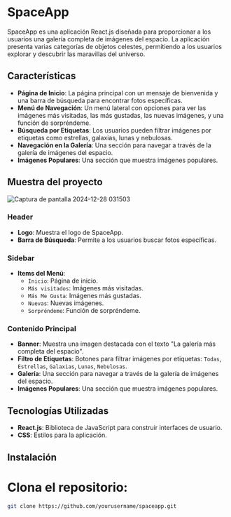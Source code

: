 # SpaceApp

SpaceApp es una aplicación React.js diseñada para proporcionar a los usuarios una galería completa de imágenes del espacio. La aplicación presenta varias categorías de objetos celestes, permitiendo a los usuarios explorar y descubrir las maravillas del universo.

## Características

- **Página de Inicio**: La página principal con un mensaje de bienvenida y una barra de búsqueda para encontrar fotos específicas.
- **Menú de Navegación**: Un menú lateral con opciones para ver las imágenes más visitadas, las más gustadas, las nuevas imágenes, y una función de sorpréndeme.
- **Búsqueda por Etiquetas**: Los usuarios pueden filtrar imágenes por etiquetas como estrellas, galaxias, lunas y nebulosas.
- **Navegación en la Galería**: Una sección para navegar a través de la galería de imágenes del espacio.
- **Imágenes Populares**: Una sección que muestra imágenes populares.

## Muestra del proyecto
![Captura de pantalla 2024-12-28 031503](https://github.com/user-attachments/assets/46652ab7-4732-4997-b9e6-964477ff86d1)

### Header
- **Logo**: Muestra el logo de SpaceApp.
- **Barra de Búsqueda**: Permite a los usuarios buscar fotos específicas.

### Sidebar
- **Items del Menú**:
  - `Inicio`: Página de inicio.
  - `Más visitados`: Imágenes más visitadas.
  - `Más Me Gusta`: Imágenes más gustadas.
  - `Nuevas`: Nuevas imágenes.
  - `Sorpréndeme`: Función de sorpréndeme.

### Contenido Principal
- **Banner**: Muestra una imagen destacada con el texto "La galería más completa del espacio".
- **Filtro de Etiquetas**: Botones para filtrar imágenes por etiquetas: `Todas`, `Estrellas`, `Galaxias`, `Lunas`, `Nebulosas`.
- **Galería**: Una sección para navegar a través de la galería de imágenes del espacio.
- **Imágenes Populares**: Una sección que muestra imágenes populares.

## Tecnologías Utilizadas

- **React.js**: Biblioteca de JavaScript para construir interfaces de usuario.
- **CSS**: Estilos para la aplicación.

## Instalación

# Clona el repositorio:
   ```bash
   git clone https://github.com/yourusername/spaceapp.git

